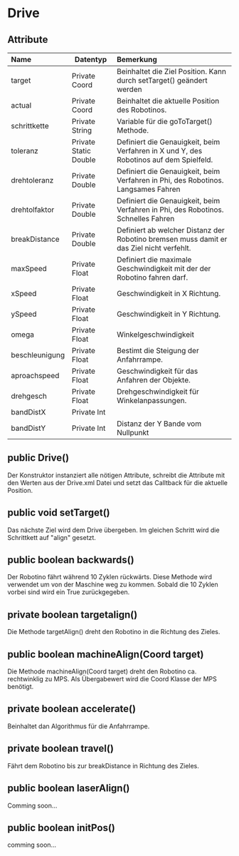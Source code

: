 Drive
===================

Attribute
----------

| Name| Datentyp| Bemerkung| 
| :------- | --- | :---- |
| target| Private Coord| Beinhaltet die Ziel Position. Kann durch setTarget() geändert werden|
| actual| Private Coord| Beinhaltet die aktuelle Position des Robotinos.|
| schrittkette| Private String| Variable für die goToTarget() Methode.|
| toleranz| Private Static Double| Definiert die Genauigkeit, beim Verfahren in X und Y, des Robotinos auf dem Spielfeld.|
| drehtoleranz| Private Double| Definiert die Genauigkeit, beim Verfahren in Phi, des Robotinos. Langsames Fahren|
| drehtolfaktor| Private Double| Definiert die Genauigkeit, beim Verfahren in Phi, des Robotinos. Schnelles Fahren|
| breakDistance| Private Double| Definiert ab welcher Distanz der Robotino bremsen muss damit er das Ziel nicht verfehlt.|
| maxSpeed| Private Float| Definiert die maximale Geschwindigkeit mit der der Robotino fahren darf.|
| xSpeed| Private Float| Geschwindigkeit in X Richtung.|
| ySpeed| Private Float| Geschwindigkeit in Y Richtung.|
| omega| Private Float| Winkelgeschwindigkeit|
| beschleunigung| Private Float| Bestimt die Steigung der Anfahrrampe.|
| aproachspeed| Private Float| Geschwindigkeit für das Anfahren der Objekte.|
| drehgesch| Private Float| Drehgeschwindigkeit für Winkelanpassungen.|
| bandDistX| Private Int|| Distanz der X Bande vom Nullpunkt|
| bandDistY| Private Int| Distanz der Y Bande vom Nullpunkt|


public Drive()
----------------
Der Konstruktor instanziert alle nötigen Attribute, schreibt die Attribute mit den Werten aus der Drive.xml Datei und setzt das Calltback für die aktuelle Position.

public void setTarget()
----------------
Das nächste Ziel wird dem Drive übergeben. Im gleichen Schritt wird die Schrittkett auf "align" gesetzt.

public boolean backwards()
----------------
Der Robotino fährt während 10 Zyklen rückwärts. Diese Methode wird verwendet um von der Maschine weg zu kommen. Sobald die 10 Zyklen vorbei sind wird ein True zurückgegeben.

private boolean targetalign()
----------------
Die Methode targetAlign() dreht den Robotino in die Richtung des Zieles.

public boolean machineAlign(Coord target)
----------------
Die Methode machineAlign(Coord target) dreht den Robotino ca. rechtwinklig zu MPS. Als Übergabewert wird die Coord Klasse der MPS benötigt.

private boolean accelerate()
----------------
Beinhaltet dan Algorithmus für die Anfahrrampe.

private boolean travel()
----------------
Fährt dem Robotino bis zur breakDistance in Richtung des Zieles.

public boolean laserAlign()
----------------
Comming soon...

public boolean initPos()
----------------
comming soon...

